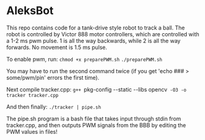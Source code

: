 # AleksBot

This repo contains code for a tank-drive style robot to track a ball. The robot is controlled by Victor 888 motor controllers, which are controlled with a 1-2 ms pwm pulse. 1 is all the way backwards, while 2 is all the way forwards. No movement is 1.5 ms pulse.

To enable pwm, run:
    `chmod +x preparePWM.sh`
    `./preparePWM.sh`

You may have to run the second command twice (if you get 'echo ### > some/pwm/pin' errors the first time).

Next compile tracker.cpp:
    `g++ `pkg-config --static --libs opencv` -O3 -o tracker tracker.cpp`
  
And then finally:
    `./tracker | pipe.sh`
  
The pipe.sh program is a bash file that takes input through stdin from tracker.cpp, and then outputs PWM signals from the BBB by editing the PWM values in files!
